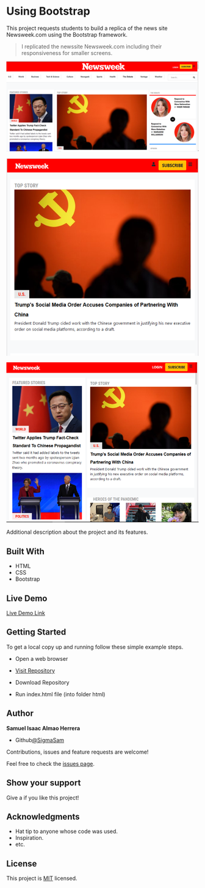# Using Bootstrap
This project requests students to build a replica of the news site Newsweek.com using the Bootstrap framework.

 > I replicated the newssite Newsweek.com including their responsiveness for smaller screens.
 
 ![screenshot](Images/screenshot1.png)

 ![screenshot](Images/screenshot3.png)

 ![screenshot](Images/screenshot2.png)


 Additional description about the project and its features.

## Built With

- HTML
- CSS
- Bootstrap

## Live Demo

[Live Demo Link](https://raw.githack.com/SigmaSam/Using-Bootstrap/alpha/index.html)

## Getting Started

To get a local copy up and running follow these simple example steps.

- Open a web browser

- [Visit Repository](https://github.com/SigmaSam/Using-Bootstrap)

- Download Repository

- Run index.html file (into folder html)

## Author

**Samuel Isaac Almao Herrera**

- Github[@SigmaSam](https://github.com/SigmaSam)

Contributions, issues and feature requests are welcome!

Feel free to check the [issues page](https://github.com/SigmaSam/Building-with-Responsive-Design-Samuel-Juan/issues).

## Show your support

Give a  if you like this project!

## Acknowledgments

- Hat tip to anyone whose code was used.
- Inspiration.
- etc.

## License

This project is [MIT](lic.url) licensed.
